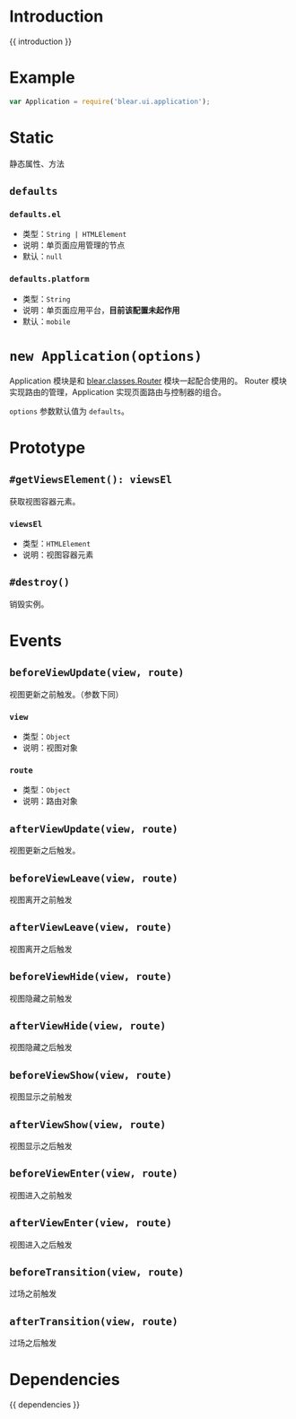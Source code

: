 # Introduction
{{ introduction }}





# Example
```js
var Application = require('blear.ui.application');
```




# Static
静态属性、方法


## `defaults`
### `defaults.el`
- 类型：`String | HTMLElement`
- 说明：单页面应用管理的节点
- 默认：`null`

### `defaults.platform`
- 类型：`String`
- 说明：单页面应用平台，**目前该配置未起作用**
- 默认：`mobile`



# `new Application(options)`
Application 模块是和 [blear.classes.Router](/classes/router) 模块一起配合使用的。
Router 模块实现路由的管理，Application 实现页面路由与控制器的组合。

`options` 参数默认值为 `defaults`。


# Prototype

## `#getViewsElement(): viewsEl`
获取视图容器元素。

### `viewsEl`
- 类型：`HTMLElement`
- 说明：视图容器元素


## `#destroy()`
销毁实例。


# Events
## `beforeViewUpdate(view, route)`
视图更新之前触发。（参数下同）

### `view`
- 类型：`Object`
- 说明：视图对象

### `route`
- 类型：`Object`
- 说明：路由对象

## `afterViewUpdate(view, route)`
视图更新之后触发。

## `beforeViewLeave(view, route)`
视图离开之前触发

## `afterViewLeave(view, route)`
视图离开之后触发

## `beforeViewHide(view, route)`
视图隐藏之前触发

## `afterViewHide(view, route)`
视图隐藏之后触发

## `beforeViewShow(view, route)`
视图显示之前触发

## `afterViewShow(view, route)`
视图显示之后触发

## `beforeViewEnter(view, route)`
视图进入之前触发

## `afterViewEnter(view, route)`
视图进入之后触发

## `beforeTransition(view, route)`
过场之前触发

## `afterTransition(view, route)`
过场之后触发






# Dependencies
{{ dependencies }}






